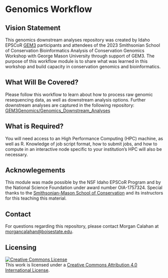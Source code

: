 # Genomics Workflow

## Vision Statement
This genomics downstream analyses repository was created by Idaho EPSCoR [GEM3](https://www.idahogem3.org) participants and attendees of the 2023 Smithsonian School of Conservation Bioinformatics Analysis of Conservation Genomics Workshop with George Mason University through support of GEM3. The purpose of this workflow module is to share what was learned in this workshop and build capacity in conservation genomics and bioinformatics.

## What Will Be Covered?
Please follow this workflow to learn about how to process raw genomic resequencing data, as well as downstream analysis options. Further downstream analyses are captured in the following repository: [GEM3Genomics/Genomics_Downstream_Analyses](https://github.com/Gem3Genomics/Genomics_Downstream_Analyses)

## What is Required?
You will need access to an High Performance Computing (HPC) machine, as well as R. Knowledge of job script format, how to submit jobs, and how to compute in an interactive node specific to your institution’s HPC will also be necessary.

## Acknowlegements
This module was made possible by the NSF Idaho EPSCoR Program and by the National Science Foundation under award number OIA-1757324. Special thanks to the [Smithsonian-Mason School of Conservation](https://smconservation.gmu.edu) and its instructors for this teaching this material.

## Contact
For questions regarding this repository, please contact Morgan Calahan at morgancalahan@boisestate.edu.

## Licensing

<a rel="license" href="http://creativecommons.org/licenses/by/4.0/"><img alt="Creative Commons License" style="border-width:0" src="https://i.creativecommons.org/l/by/4.0/88x31.png" /></a><br />This work is licensed under a <a rel="license" href="http://creativecommons.org/licenses/by/4.0/">Creative Commons Attribution 4.0 International License</a>.
